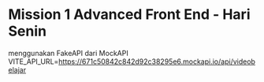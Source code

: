 # Mission 1 Advanced Front End - Hari Senin

menggunakan FakeAPI dari MockAPI 
VITE_API_URL=https://671c50842c842d92c38295e6.mockapi.io/api/videobelajar
